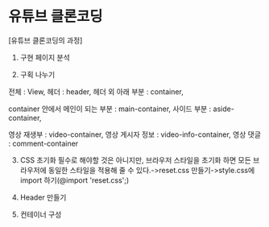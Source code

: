 # 유튜브 클론코딩
[유튜브 클론코딩의 과정]

1. 구현 페이지 분석

2. 구획 나누기

전체 : View, 헤더 : header, 헤더 외 아래 부분 : container,

container 안에서 메인이 되는 부분 : main-container, 사이드 부분 : aside-container,

영상 재생부 : video-container, 영상 게시자 정보 : video-info-container, 영상 댓글 : comment-container

3. CSS 초기화
필수로 해야할 것은 아니지만, 브라우저 스타일을 초기화 하면 모든 브라우저에 동일한 스타일을 적용해 줄 수 있다.->reset.css 만들기->style.css에 import 하기(@import 'reset.css';)

4.  Header 만들기

5. 컨테이너 구성